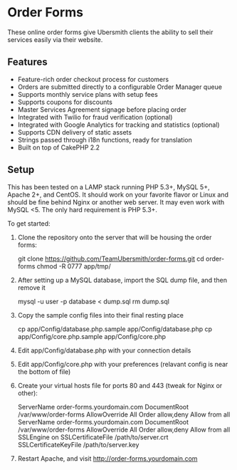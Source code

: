 Order Forms
===========

These online order forms give Ubersmith clients the ability to sell their services easily via their website.

Features
--------

* Feature-rich order checkout process for customers
* Orders are submitted directly to a configurable Order Manager queue
* Supports monthly service plans with setup fees
* Supports coupons for discounts
* Master Services Agreement signage before placing order
* Integrated with Twilio for fraud verification (optional)
* Integrated with Google Analytics for tracking and statistics (optional)
* Supports CDN delivery of static assets
* Strings passed through i18n functions, ready for translation
* Built on top of CakePHP 2.2

Setup
-----

This has been tested on a LAMP stack running PHP 5.3+, MySQL 5+, Apache 2+, and CentOS. It should work on your favorite flavor or Linux and should be fine behind Nginx or another web server. It may even work with MySQL <5. The only hard requirement is PHP 5.3+.

To get started:

1. Clone the repository onto the server that will be housing the order forms:

	git clone https://github.com/TeamUbersmith/order-forms.git
	cd order-forms
	chmod -R 0777 app/tmp/

2. After setting up a MySQL database, import the SQL dump file, and then remove it

	mysql -u user -p database < dump.sql
	rm dump.sql

3. Copy the sample config files into their final resting place

	cp app/Config/database.php.sample app/Config/database.php
	cp app/Config/core.php.sample app/Config/core.php

4. Edit app/Config/database.php with your connection details

5. Edit app/Config/core.php with your preferences (relavant config is near the bottom of file)

6. Create your virtual hosts file for ports 80 and 443 (tweak for Nginx or other):

	<VirtualHost _default_:80>
	  ServerName order-forms.yourdomain.com
	  DocumentRoot /var/www/order-forms
	  <Directory /var/www/order-forms>
	    AllowOverride All
	    Order allow,deny
	    Allow from all
	  </Directory>
	</VirtualHost>
	
	<VirtualHost _default_:443>
	  ServerName order-forms.yourdomain.com
	  DocumentRoot /var/www/order-forms
	  <Directory /var/www/order-forms>
	    AllowOverride All
	    Order allow,deny
	    Allow from all
	  </Directory>
	  SSLEngine on
	  SSLCertificateFile /path/to/server.crt
	  SSLCertificateKeyFile /path/to/server.key
	</VirtualHost>

7. Restart Apache, and visit http://order-forms.yourdomain.com
